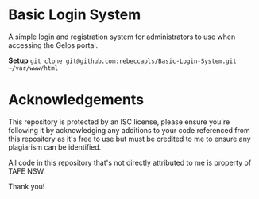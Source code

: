 # Basic Login System

<p>A simple login and registration system for administrators to use when accessing the Gelos portal.</p>

<strong>Setup</strong>
`git clone git@github.com:rebeccapls/Basic-Login-System.git ~/var/www/html`

# Acknowledgements

<p>This repository is protected by an ISC license, please ensure you're following it by acknowledging any additions to your code referenced from this repository as it's free to use but must be credited to me to ensure any plagiarism can be identified.</p>
<p>All code in this repository that's not directly attributed to me is property of TAFE NSW.</p>
<p>Thank you!</p>
